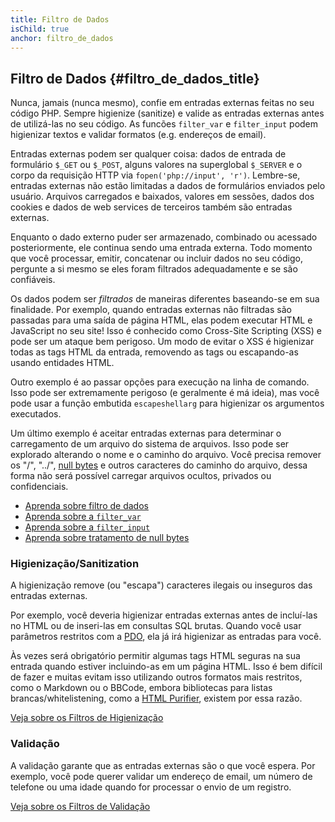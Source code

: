 ```yaml
---
title: Filtro de Dados
isChild: true
anchor: filtro_de_dados
---
```


## Filtro de Dados {#filtro_de_dados_title}

Nunca, jamais (nunca mesmo), confie em entradas externas feitas no seu código PHP. Sempre higienize (sanitize) e valide
as entradas externas antes de utilizá-las no seu código. As funcões `filter_var` e `filter_input` podem higienizar
textos e validar formatos (e.g. endereços de email).

Entradas externas podem ser qualquer coisa: dados de entrada de formulário `$_GET` ou `$_POST`, alguns valores na
superglobal `$_SERVER` e o corpo da requisição HTTP via `fopen('php://input', 'r')`. Lembre-se, entradas externas não
estão limitadas a dados de formulários enviados pelo usuário. Arquivos carregados e baixados, valores em sessões,
dados dos cookies e dados de web services de terceiros também são entradas externas.

Enquanto o dado externo puder ser armazenado, combinado ou acessado posteriormente, ele continua sendo uma entrada
externa. Todo momento que você processar, emitir, concatenar ou incluir dados no seu código, pergunte a si mesmo se
eles foram filtrados adequadamente e se são confiáveis.

Os dados podem ser _filtrados_ de maneiras diferentes baseando-se em sua finalidade. Por exemplo, quando entradas
externas não filtradas são passadas para uma saída de página HTML, elas podem executar HTML e JavaScript no seu site!
Isso é conhecido como Cross-Site Scripting (XSS) e pode ser um ataque bem perigoso. Um modo de evitar o XSS é
higienizar todas as tags HTML da entrada, removendo as tags ou escapando-as usando entidades HTML.

Outro exemplo é ao passar opções para execução na linha de comando. Isso pode ser extremamente perigoso (e geralmente
é má ideia), mas você pode usar a função embutida `escapeshellarg` para higienizar os argumentos executados.

Um último exemplo é aceitar entradas externas para determinar o carregamento de um arquivo do sistema de arquivos.
Isso pode ser explorado alterando o nome e o caminho do arquivo. Você precisa remover os "/", "../", [null bytes][6] e
outros caracteres do caminho do arquivo, dessa forma não será possível carregar arquivos ocultos, privados ou
confidenciais.

* [Aprenda sobre filtro de dados][1]
* [Aprenda sobre a `filter_var`][4]
* [Aprenda sobre a `filter_input`][5]
* [Aprenda sobre tratamento de null bytes][6]

### Higienização/Sanitization

A higienização remove (ou "escapa") caracteres ilegais ou inseguros das entradas externas.

Por exemplo, você deveria higienizar entradas externas antes de incluí-las no HTML ou de inseri-las em consultas SQL
brutas. Quando você usar parâmetros restritos com a [PDO](#databases), ela já irá higienizar as entradas para você.

Às vezes será obrigatório permitir algumas tags HTML seguras na sua entrada quando estiver incluindo-as em um página
HTML. Isso é bem difícil de fazer e muitas evitam isso utilizando outros formatos mais restritos, como o Markdown ou
o BBCode, embora bibliotecas para listas brancas/whitelistening, como a [HTML Purifier][html-purifier], existem por
essa razão.

[Veja sobre os Filtros de Higienização][2]

### Validação

A validação garante que as entradas externas são o que você espera. Por exemplo, você pode querer validar um endereço
de email, um número de telefone ou uma idade quando for processar o envio de um registro.

[Veja sobre os Filtros de Validação][3]

[1]: http://php.net/book.filter
[2]: http://php.net/filter.filters.sanitize
[3]: http://php.net/filter.filters.validate
[4]: http://php.net/function.filter-var
[5]: http://php.net/function.filter-input
[6]: http://php.net/security.filesystem.nullbytes
[html-purifier]: http://htmlpurifier.org/